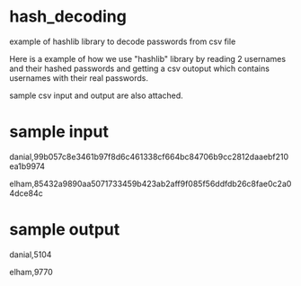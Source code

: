# hash_decoding
example of hashlib library to decode passwords from csv file



Here is a example of how we use "hashlib" library by reading 2 usernames and their hashed passwords and getting a csv outoput which contains usernames with their real passwords.

sample csv input and output are also attached.

# sample input

danial,99b057c8e3461b97f8d6c461338cf664bc84706b9cc2812daaebf210ea1b9974

elham,85432a9890aa5071733459b423ab2aff9f085f56ddfdb26c8fae0c2a04dce84c

# sample output

danial,5104

elham,9770

